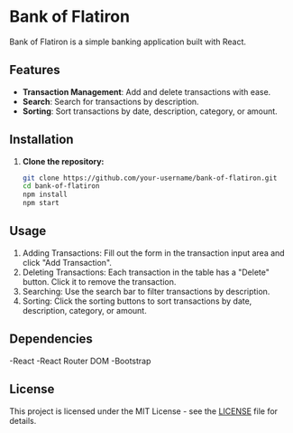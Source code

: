 # Bank of Flatiron

Bank of Flatiron is a simple banking application built with React.

## Features

- **Transaction Management**: Add and delete transactions with ease.
- **Search**: Search for transactions by description.
- **Sorting**: Sort transactions by date, description, category, or amount.

## Installation

1. **Clone the repository:**
   ```bash
   git clone https://github.com/your-username/bank-of-flatiron.git
   cd bank-of-flatiron
   npm install
   npm start
   ```

## Usage

1. Adding Transactions: Fill out the form in the transaction input area and click "Add Transaction".
1. Deleting Transactions: Each transaction in the table has a "Delete" button. Click it to remove the transaction.
1. Searching: Use the search bar to filter transactions by description.
1. Sorting: Click the sorting buttons to sort transactions by date, description, category, or amount.

## Dependencies

-React
-React Router DOM
-Bootstrap

 ## License
 This project is licensed under the MIT License - see the [LICENSE](LICENSE) file for details.
